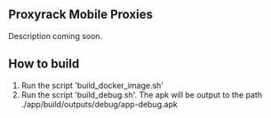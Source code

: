 ## Proxyrack Mobile Proxies
Description coming soon.

## How to build
1. Run the script 'build_docker_image.sh'
2. Run the script 'build_debug.sh'. The apk will be output to the path ./app/build/outputs/debug/app-debug.apk